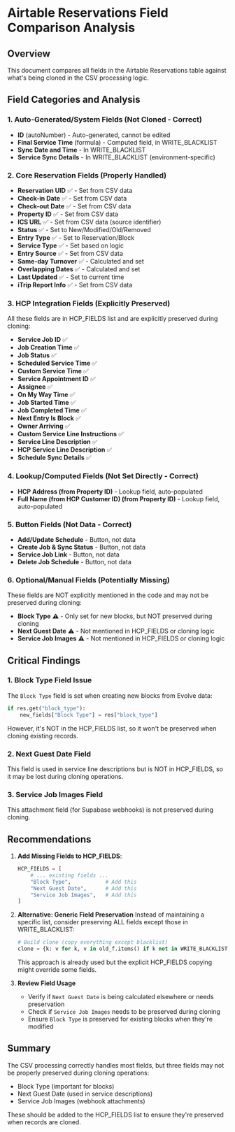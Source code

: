 # Airtable Reservations Field Comparison Analysis

## Overview
This document compares all fields in the Airtable Reservations table against what's being cloned in the CSV processing logic.

## Field Categories and Analysis

### 1. Auto-Generated/System Fields (Not Cloned - Correct)
- **ID** (autoNumber) - Auto-generated, cannot be edited
- **Final Service Time** (formula) - Computed field, in WRITE_BLACKLIST
- **Sync Date and Time** - In WRITE_BLACKLIST
- **Service Sync Details** - In WRITE_BLACKLIST (environment-specific)

### 2. Core Reservation Fields (Properly Handled)
- **Reservation UID** ✅ - Set from CSV data
- **Check-in Date** ✅ - Set from CSV data
- **Check-out Date** ✅ - Set from CSV data
- **Property ID** ✅ - Set from CSV data
- **ICS URL** ✅ - Set from CSV data (source identifier)
- **Status** ✅ - Set to New/Modified/Old/Removed
- **Entry Type** ✅ - Set to Reservation/Block
- **Service Type** ✅ - Set based on logic
- **Entry Source** ✅ - Set from CSV data
- **Same-day Turnover** ✅ - Calculated and set
- **Overlapping Dates** ✅ - Calculated and set
- **Last Updated** ✅ - Set to current time
- **iTrip Report Info** ✅ - Set from CSV data

### 3. HCP Integration Fields (Explicitly Preserved)
All these fields are in HCP_FIELDS list and are explicitly preserved during cloning:
- **Service Job ID** ✅
- **Job Creation Time** ✅
- **Job Status** ✅
- **Scheduled Service Time** ✅
- **Custom Service Time** ✅
- **Service Appointment ID** ✅
- **Assignee** ✅
- **On My Way Time** ✅
- **Job Started Time** ✅
- **Job Completed Time** ✅
- **Next Entry Is Block** ✅
- **Owner Arriving** ✅
- **Custom Service Line Instructions** ✅
- **Service Line Description** ✅
- **HCP Service Line Description** ✅
- **Schedule Sync Details** ✅

### 4. Lookup/Computed Fields (Not Set Directly - Correct)
- **HCP Address (from Property ID)** - Lookup field, auto-populated
- **Full Name (from HCP Customer ID) (from Property ID)** - Lookup field, auto-populated

### 5. Button Fields (Not Data - Correct)
- **Add/Update Schedule** - Button, not data
- **Create Job & Sync Status** - Button, not data
- **Service Job Link** - Button, not data
- **Delete Job Schedule** - Button, not data

### 6. Optional/Manual Fields (Potentially Missing)
These fields are NOT explicitly mentioned in the code and may not be preserved during cloning:
- **Block Type** ⚠️ - Only set for new blocks, but NOT preserved during cloning
- **Next Guest Date** ⚠️ - Not mentioned in HCP_FIELDS or cloning logic
- **Service Job Images** ⚠️ - Not mentioned in HCP_FIELDS or cloning logic

## Critical Findings

### 1. Block Type Field Issue
The `Block Type` field is set when creating new blocks from Evolve data:
```python
if res.get("block_type"):
    new_fields["Block Type"] = res["block_type"]
```
However, it's NOT in the HCP_FIELDS list, so it won't be preserved when cloning existing records.

### 2. Next Guest Date Field
This field is used in service line descriptions but is NOT in HCP_FIELDS, so it may be lost during cloning operations.

### 3. Service Job Images Field
This attachment field (for Supabase webhooks) is not preserved during cloning.

## Recommendations

1. **Add Missing Fields to HCP_FIELDS**:
   ```python
   HCP_FIELDS = [
       # ... existing fields ...
       "Block Type",           # Add this
       "Next Guest Date",      # Add this
       "Service Job Images",   # Add this
   ]
   ```

2. **Alternative: Generic Field Preservation**
   Instead of maintaining a specific list, consider preserving ALL fields except those in WRITE_BLACKLIST:
   ```python
   # Build clone (copy everything except blacklist)
   clone = {k: v for k, v in old_f.items() if k not in WRITE_BLACKLIST}
   ```
   This approach is already used but the explicit HCP_FIELDS copying might override some fields.

3. **Review Field Usage**
   - Verify if `Next Guest Date` is being calculated elsewhere or needs preservation
   - Check if `Service Job Images` needs to be preserved during cloning
   - Ensure `Block Type` is preserved for existing blocks when they're modified

## Summary
The CSV processing correctly handles most fields, but three fields may not be properly preserved during cloning operations:
- Block Type (important for blocks)
- Next Guest Date (used in service descriptions)
- Service Job Images (webhook attachments)

These should be added to the HCP_FIELDS list to ensure they're preserved when records are cloned.